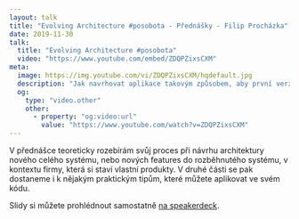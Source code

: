```yaml
---
layout: talk
title: "Evolving Architecture #posobota - Přednášky - Filip Procházka"
date: 2019-11-30
talk:
  title: "Evolving Architecture #posobota"
  video: "https://www.youtube.com/embed/ZDQPZixsCXM"
meta:
  image: https://img.youtube.com/vi/ZDQPZixsCXM/hqdefault.jpg
  description: "Jak navrhovat aplikace takovým způsobem, aby první verze nebyla úplně na vyhození, ale abyste zároveň nespálili budget dřív než budete mít prvního zákazníka"
  og:
    type: "video.other"
    other:
      - property: "og:video:url"
        value: "https://www.youtube.com/watch?v=ZDQPZixsCXM"
---
```


V přednášce teoreticky rozebírám svůj proces při návrhu architektury nového celého systému, nebo nových features do rozběhnutého systému, v kontextu firmy, která si staví vlastní produkty.
V druhé části se pak dostaneme i k nějakým praktickým tipům, které můžete aplikovat ve svém kódu.

Slidy si můžete prohlédnout samostatně [na speakerdeck][slides].

[slides]: https://speakerdeck.com/fprochazka/evolving-architecture
